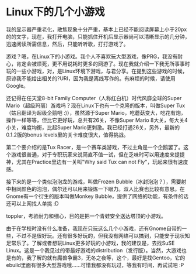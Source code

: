 # Linux下的几个小游戏

我的显示器严重老化，散焦现象十分严重，基本上已经不能阅读屏幕上小于20px的的文字，现在，我打开电脑，只能抓住开机后显示器尚可以清晰显示的几分钟，迅速阅读所需信息，然后，只能听听歌，打打游戏了。

游戏？嗯，在Linux下的小游戏。我个人不喜欢玩大型游戏，像PRG，我没有耐心，肯定会被烦死，更不用说耗时更多的网游了。现在我就介绍一下我无所事事时玩的一些小游戏，对，是Linux环境下游戏，与君分享。在提到这些游戏的时候，原谅我不能给出相关的?URI，因为我是离线写作的。有麻烦的时候，请使用Google。

还记得在任天堂8-bit Family Computer（人称红白机）时代风靡全球的Super Mario（超级玛丽）游戏吗？现在Linux下也有一个克隆的版本，叫做Super Tux（姑且翻译为超级企鹅吧 :)），虽然源于Super Mario，吃蘑菇变大，吃花有炮，操作一样等等，但比它更好玩，总共有26关，不像Super Mario 8大关，每大关4小关，难度均衡，比起Super Mario更刺激。我已经打通26关，另外，最新的0.1.2版的bonus levels里的关卡难度很大，值得挑战。

第二个要介绍的是Tux Racer，是一个赛车类游戏，不过主角是一个企鹅罢了。这个游戏很普通，对于专职玩家来说简直不值一试，但在乏味时可以用速度来提提神，尤其在Practice里边有一关叫"Why said Tux can not Fly"，玩起来很有速度感。

接下来的是一个类似泡泡龙的游戏，叫做Frozen Bubble（冰封泡泡？），需要射中相同颜色的泡泡，偶尔还可以用来锻炼一下眼力。双人比赛也比较有意思。在Gnome有一个衍生的版本叫做Monkey Bubble，提供了网络的功能，有条件的话还可以上网找人单挑 :D

toppler，考验耐力和细心，目的是把一个青蛙安全送达塔顶的小游戏。

由于在学校时没有什么准备，我现在只玩这么几个小游戏，还有Gnome自带的一些，不过不是很好玩。还有很多好玩的，但我没有网络可以搞到，只能安于现状知足常乐了。了解或者想玩Linux更多好玩的小游戏，我的建议是，去找SuSE Linux。这是一个我见过的带最好游戏的distribution（发行版）。当然，大游戏也是有的，我了解的就有魔兽争霸3，无冬之夜等，这个，最好是找Gentoo，它的ebuild里面有很多大型游戏哦……可惜我都没有玩过，等我有时间，再试试吧 :P
